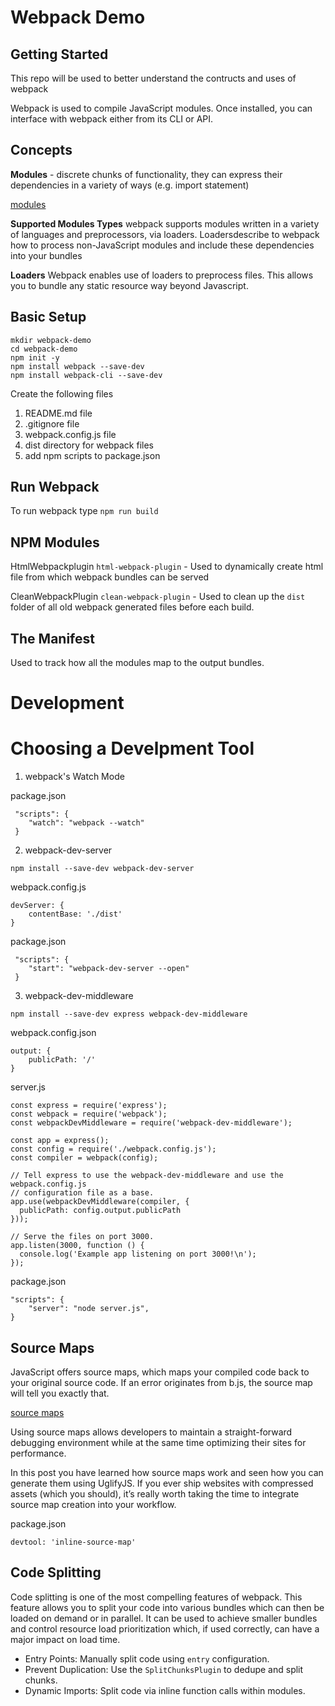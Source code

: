 Webpack Demo
=======

## Getting Started

This repo will be used to better understand the contructs and uses of webpack 

Webpack is used to compile JavaScript modules. Once installed, you can interface with webpack either from its CLI or API.

## Concepts

**Modules** - discrete chunks of functionality, they can express their dependencies in a variety of ways (e.g. import statement)

 [modules](https://webpack.js.org/concepts/modules/)

**Supported Modules Types**
webpack supports modules written in a variety of languages and preprocessors, via loaders. Loadersdescribe to webpack how to process non-JavaScript modules and include these dependencies into your bundles

**Loaders**
Webpack enables use of loaders to preprocess files. This allows you to bundle any static resource way beyond Javascript.

## Basic Setup

```
mkdir webpack-demo
cd webpack-demo
npm init -y
npm install webpack --save-dev
npm install webpack-cli --save-dev
```

Create the following files
1. README.md file
2. .gitignore file
3. webpack.config.js file
4. dist directory for webpack files
5. add npm scripts to package.json

## Run Webpack

To run webpack type
`npm run build`

## NPM Modules
HtmlWebpackplugin `html-webpack-plugin` - Used to dynamically create html file from which webpack bundles can be served

CleanWebpackPlugin `clean-webpack-plugin` - Used to clean up the `dist` folder of all old webpack generated files before each build.

## The Manifest 
Used to track how all the modules map to the output bundles.

# Development 

Choosing a Develpment Tool
======

1. webpack's Watch Mode

package.json
```
 "scripts": {
 	"watch": "webpack --watch"
 }
```

2. webpack-dev-server 

```
npm install --save-dev webpack-dev-server
```

webpack.config.js
```
devServer: {
	contentBase: './dist'
}
```

package.json
```
 "scripts": {
 	"start": "webpack-dev-server --open"
 }
```

3. webpack-dev-middleware

```
npm install --save-dev express webpack-dev-middleware
```

webpack.config.json
```
output: {
	publicPath: '/'
}
```
server.js 
```
const express = require('express');
const webpack = require('webpack');
const webpackDevMiddleware = require('webpack-dev-middleware');

const app = express();
const config = require('./webpack.config.js');
const compiler = webpack(config);

// Tell express to use the webpack-dev-middleware and use the webpack.config.js
// configuration file as a base.
app.use(webpackDevMiddleware(compiler, {
  publicPath: config.output.publicPath
}));

// Serve the files on port 3000.
app.listen(3000, function () {
  console.log('Example app listening on port 3000!\n');
});
```

package.json
```
"scripts": {
	"server": "node server.js",	
}
```
## Source Maps

JavaScript offers source maps, which maps your compiled code back to your original source code. If an error originates from b.js, the source map will tell you exactly that.

 [source maps](https://blog.teamtreehouse.com/introduction-source-maps)

Using source maps allows developers to maintain a straight-forward debugging environment while at the same time optimizing their sites for performance.

In this post you have learned how source maps work and seen how you can generate them using UglifyJS. If you ever ship websites with compressed assets (which you should), it’s really worth taking the time to integrate source map creation into your workflow.

package.json
```
devtool: 'inline-source-map'
```

## Code Splitting

Code splitting is one of the most compelling features of webpack. This feature allows you to split your code into various bundles which can then be loaded on demand or in parallel. It can be used to achieve smaller bundles and control resource load prioritization which, if used correctly, can have a major impact on load time.

* Entry Points: Manually split code using `entry` configuration.
* Prevent Duplication: Use the `SplitChunksPlugin` to dedupe and split chunks.
* Dynamic Imports: Split code via inline function calls within modules.
